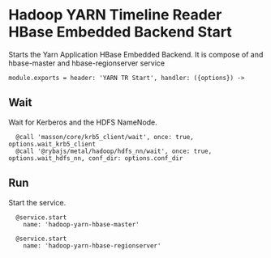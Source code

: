 
# Hadoop YARN Timeline Reader HBase Embedded Backend Start

Starts the Yarn Application HBase Embedded Backend.
It is compose of and hbase-master and hbase-regionserver service

    module.exports = header: 'YARN TR Start', handler: ({options}) ->

## Wait

Wait for Kerberos and the HDFS NameNode.

      @call 'masson/core/krb5_client/wait', once: true, options.wait_krb5_client
      @call '@rybajs/metal/hadoop/hdfs_nn/wait', once: true, options.wait_hdfs_nn, conf_dir: options.conf_dir

## Run

Start the service.

      @service.start
        name: 'hadoop-yarn-hbase-master'
      
      @service.start
        name: 'hadoop-yarn-hbase-regionserver'